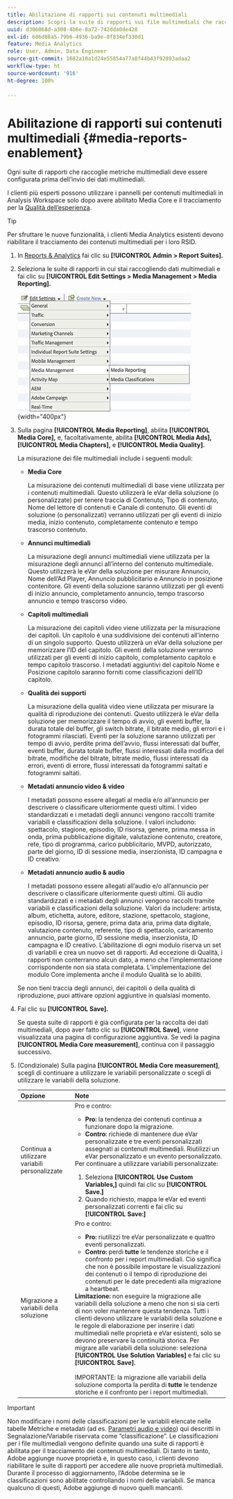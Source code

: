 ```yaml
---
title: Abilitazione di rapporti sui contenuti multimediali
description: Scopri la suite di rapporti sui file multimediali che raccoglie le metriche sui file multimediali.  Per configurare i rapporti sui file multimediali prima dell’invio dei dati multimediali, effettua le seguenti operazioni.
uuid: d306068d-a308-4b6e-8a72-742dda0de428
exl-id: 686d88a5-79b6-4936-ba9e-8f834ef330d1
feature: Media Analytics
role: User, Admin, Data Engineer
source-git-commit: 1682a10a1d24e55854a77a8f44b43f92893adaa2
workflow-type: ht
source-wordcount: '916'
ht-degree: 100%

---
```


# Abilitazione di rapporti sui contenuti multimediali {#media-reports-enablement}

Ogni suite di rapporti che raccoglie metriche multimediali deve essere configurata prima dell’invio dei dati multimediali.

I clienti più esperti possono utilizzare i pannelli per contenuti multimediali in Analysis Workspace solo dopo avere abilitato Media Core e il tracciamento per la [Qualità dell’esperienza](https://experienceleague.adobe.com/docs/media-analytics/using/sdk-implement/track-qos/track-qos-overview.html?lang=it).

>[!TIP]
>
>Per sfruttare le nuove funzionalità, i clienti Media Analytics esistenti devono riabilitare il tracciamento dei contenuti multimediali per i loro RSID.

1. In [Reports &amp; Analytics](https://my.omniture.com/login/) fai clic su **[!UICONTROL Admin > Report Suites].**
1. Seleziona le suite di rapporti in cui stai raccogliendo dati multimediali e fai clic su **[!UICONTROL Edit Settings > Media Management > Media Reporting].**

   ![](assets/media-reporting.png){width=&quot;400px&quot;}

1. Sulla pagina **[!UICONTROL Media Reporting]**, abilita **[!UICONTROL Media Core],** e, facoltativamente, abilita **[!UICONTROL Media Ads],** **[!UICONTROL Media Chapters],** e **[!UICONTROL Media Quality].**

   La misurazione dei file multimediali include i seguenti moduli:

   * **Media Core**

      La misurazione dei contenuti multimediali di base viene utilizzata per i contenuti multimediali. Questo utilizzerà le eVar della soluzione (o personalizzate) per tenere traccia di Contenuto, Tipo di contenuto, Nome del lettore di contenuti e Canale di contenuto. Gli eventi di soluzione (o personalizzati) verranno utilizzati per gli eventi di inizio media, inizio contenuto, completamente contenuto e tempo trascorso contenuto.

   * **Annunci multimediali**

      La misurazione degli annunci multimediali viene utilizzata per la misurazione degli annunci all’interno del contenuto multimediale. Questo utilizzerà le eVar della soluzione per misurare Annuncio, Nome dell’Ad Player, Annuncio pubblicitario e Annuncio in posizione contenitore. Gli eventi della soluzione saranno utilizzati per gli eventi di inizio annuncio, completamento annuncio, tempo trascorso annuncio e tempo trascorso video.

   * **Capitoli multimediali**

      La misurazione dei capitoli video viene utilizzata per la misurazione dei capitoli. Un capitolo è una suddivisione dei contenuti all’interno di un singolo supporto. Questo utilizzerà un eVar della soluzione per memorizzare l’ID del capitolo. Gli eventi della soluzione verranno utilizzati per gli eventi di inizio capitolo, completamento capitolo e tempo capitolo trascorso. I metadati aggiuntivi del capitolo Nome e Posizione capitolo saranno forniti come classificazioni dell’ID capitolo.

   * **Qualità dei supporti**

      La misurazione della qualità video viene utilizzata per misurare la qualità di riproduzione dei contenuti. Questo utilizzerà le eVar della soluzione per memorizzare il tempo di avvio, gli eventi buffer, la durata totale del buffer, gli switch bitrate, il bitrate medio, gli errori e i fotogrammi rilasciati. Eventi per la soluzione saranno utilizzati per tempo di avvio, perdite prima dell’avvio, flussi interessati dal buffer, eventi buffer, durata totale buffer, flussi interessati dalla modifica del bitrate, modifiche del bitrate, bitrate medio, flussi interessati da errori, eventi di errore, flussi interessati da fotogrammi saltati e fotogrammi saltati.

   * **Metadati annuncio video &amp; video**

      I metadati possono essere allegati al media e/o all’annuncio per descrivere o classificare ulteriormente questi ultimi. I video standardizzati e i metadati degli annunci vengono raccolti tramite variabili e classificazioni della soluzione. I valori includono: spettacolo, stagione, episodio, ID risorsa, genere, prima messa in onda, prima pubblicazione digitale, valutazione contenuto, creatore, rete, tipo di programma, carico pubblicitario, MVPD, autorizzato, parte del giorno, ID di sessione media, inserzionista, ID campagna e ID creativo.

   * **Metadati annuncio audio &amp; audio**

      I metadati possono essere allegati all’audio e/o all’annuncio per descrivere o classificare ulteriormente questi ultimi. Gli audio standardizzati e i metadati degli annunci vengono raccolti tramite variabili e classificazioni della soluzione. Valori da includere: artista, album, etichetta, autore, editore, stazione, spettacolo, stagione, episodio, ID risorsa, genere, prima data aria, prima data digitale, valutazione contenuto, referente, tipo di spettacolo, caricamento annuncio, parte giorno, ID sessione media, inserzionista, ID campagna e ID creativo.
   L’abilitazione di ogni modulo riserva un set di variabili e crea un nuovo set di rapporti. Ad eccezione di Qualità, i rapporti non conterranno alcun dato, a meno che l’implementazione corrispondente non sia stata completata. L’implementazione del modulo Core implementa anche il modulo Qualità se lo abiliti.

   Se non tieni traccia degli annunci, dei capitoli o della qualità di riproduzione, puoi attivare opzioni aggiuntive in qualsiasi momento.

1. Fai clic su **[!UICONTROL Save].**

   Se questa suite di rapporti è già configurata per la raccolta dei dati multimediali, dopo aver fatto clic su **[!UICONTROL Save]**, viene visualizzata una pagina di configurazione aggiuntiva. Se vedi la pagina **[!UICONTROL Media Core measurement]**, continua con il passaggio successivo.

1. (Condizionale) Sulla pagina **[!UICONTROL Media Core measurement]**, scegli di continuare a utilizzare le variabili personalizzate o scegli di utilizzare le variabili della soluzione.

   | Opzione | Note |
   | --- | --- |
   | Continua a utilizzare variabili personalizzate | Pro e contro:<ul> <li> **Pro:** la tendenza dei contenuti continua a funzionare dopo la migrazione. </li> <li> **Contro:** richiede di mantenere due eVar personalizzate e tre eventi personalizzati assegnati ai contenuti multimediali. Riutilizzi un eVar personalizzato e un evento personalizzato. </li> </ul> Per continuare a utilizzare variabili personalizzate: <ol> <li>Seleziona **[!UICONTROL Use Custom Variables,]** quindi fai clic su **[!UICONTROL Save.]** </li> <li>Quando richiesto, mappa le eVar ed eventi personalizzati correnti e fai clic su **[!UICONTROL Save:]** </li> </ol> |
   | Migrazione a variabili della soluzione | Pro e contro:<ul> <li> **Pro:** riutilizzi tre eVar personalizzate e quattro eventi personalizzati. </li> <li> **Contro:** perdi **tutte** le tendenze storiche e il confronto per i report multimediali. Ciò significa che non è possibile impostare le visualizzazioni dei contenuti o il tempo di riproduzione dei contenuti per le date precedenti alla migrazione a heartbeat. </li> </ul> **Limitazione:**  non eseguire la migrazione alle variabili della soluzione a meno che non si sia certi di non voler mantenere questa tendenza. Tutti i clienti devono utilizzare le variabili della soluzione e le regole di elaborazione per inserire i dati multimediali nelle proprietà e eVar esistenti, solo se devono preservare la continuità storica. Per migrare alle variabili della soluzione: seleziona **[!UICONTROL Use Solution Variables]** e fai clic su **[!UICONTROL Save].** <br><br> IMPORTANTE: la migrazione alle variabili della soluzione comporta la perdita di **tutte** le tendenze storiche e il confronto per i report multimediali. |

>[!IMPORTANT]
>
>Non modificare i nomi delle classificazioni per le variabili elencate nelle tabelle Metriche e metadati (ad es. [Parametri audio e video](/help/metrics-and-metadata/audio-video-parameters.md)) qui descritti in Segnalazione/Variabile riservata come “classificazione”. Le classificazioni per i file multimediali vengono definite quando una suite di rapporti è abilitata per il tracciamento dei contenuti multimediali. Di tanto in tanto, Adobe aggiunge nuove proprietà e, in questo caso, i clienti devono riabilitare le suite di rapporti per accedere alle nuove proprietà multimediali. Durante il processo di aggiornamento, l’Adobe determina se le classificazioni sono abilitate controllando i nomi delle variabili. Se manca qualcuno di questi, Adobe aggiunge di nuovo quelli mancanti.
